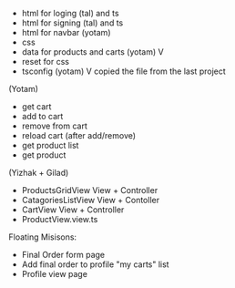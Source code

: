 

 - html for loging (tal) and ts
- html for signing (tal) and ts
 - html for navbar (yotam)
 - css
 - data for products and carts (yotam) V 
 - reset for css
 - tsconfig (yotam) V copied the file from the last project

(Yotam)
 - get cart
 - add to cart
 - remove from cart
 - reload cart (after add/remove)
 - get product list
 - get product

(Yizhak + Gilad)
- ProductsGridView View + Controller
- CatagoriesListView View + Contoller
- CartView View + Controller
- ProductView.view.ts

Floating Misisons:
- Final Order form page
- Add final order to profile "my carts" list
- Profile view page
